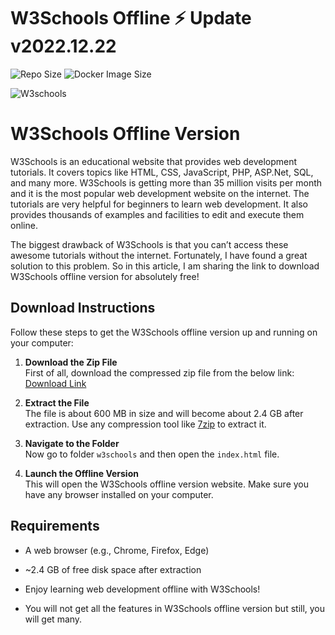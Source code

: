 # W3Schools Offline ⚡️  Update v2022.12.22

![Repo Size](https://img.shields.io/github/repo-size/ja7adr/W3Schools) ![Docker Image Size](https://img.shields.io/docker/image-size/ja7adr/w3schools?style=flat-square)

![W3schools](https://www.w3schools.com/images/w3schoolscom_gray.gif)

# W3Schools Offline Version

W3Schools is an educational website that provides web development tutorials. It covers topics like HTML, CSS, JavaScript, PHP, ASP.Net, SQL, and many more. W3Schools is getting more than 35 million visits per month and it is the most popular web development website on the internet. The tutorials are very helpful for beginners to learn web development. It also provides thousands of examples and facilities to edit and execute them online.

The biggest drawback of W3Schools is that you can’t access these awesome tutorials without the internet. Fortunately, I have found a great solution to this problem. So in this article, I am sharing the link to download W3Schools offline version for absolutely free!

## Download Instructions

Follow these steps to get the W3Schools offline version up and running on your computer:

1. **Download the Zip File**  
   First of all, download the compressed zip file from the below link:  
   [Download Link](https://github.com/AkhtarZeb5101/W3Schools)

2. **Extract the File**  
   The file is about 600 MB in size and will become about 2.4 GB after extraction. Use any compression tool like [7zip](https://www.7-zip.org/) to extract it.

3. **Navigate to the Folder**  
   Now go to folder `w3schools` and then open the `index.html` file.

4. **Launch the Offline Version**  
   This will open the W3Schools offline version website. Make sure you have any browser installed on your computer.

## Requirements
- A web browser (e.g., Chrome, Firefox, Edge)
- ~2.4 GB of free disk space after extraction

- Enjoy learning web development offline with W3Schools!
- You will not get all the features in W3Schools offline version but still, you will get many.
